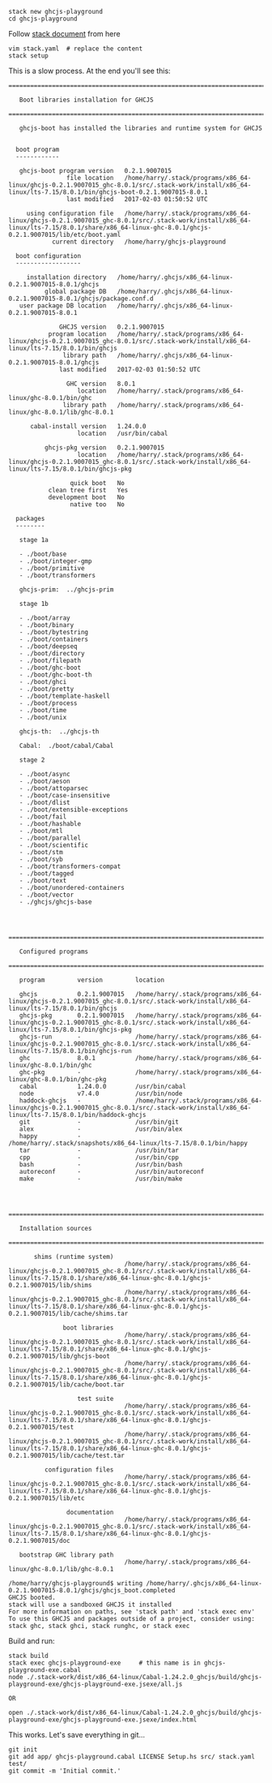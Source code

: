 
    stack new ghcjs-playground
    cd ghcjs-playground

Follow [stack document](https://docs.haskellstack.org/en/stable/ghcjs/) from here

    vim stack.yaml  # replace the content
    stack setup

This is a slow process.  At the end you'll see this:

    ===========================================================================

       Boot libraries installation for GHCJS

    ===========================================================================

       ghcjs-boot has installed the libraries and runtime system for GHCJS


      boot program
      ------------

       ghcjs-boot program version   0.2.1.9007015 
                    file location   /home/harry/.stack/programs/x86_64-linux/ghcjs-0.2.1.9007015_ghc-8.0.1/src/.stack-work/install/x86_64-linux/lts-7.15/8.0.1/bin/ghcjs-boot-0.2.1.9007015-8.0.1
                    last modified   2017-02-03 01:50:52 UTC

         using configuration file   /home/harry/.stack/programs/x86_64-linux/ghcjs-0.2.1.9007015_ghc-8.0.1/src/.stack-work/install/x86_64-linux/lts-7.15/8.0.1/share/x86_64-linux-ghc-8.0.1/ghcjs-0.2.1.9007015/lib/etc/boot.yaml
                current directory   /home/harry/ghcjs-playground

      boot configuration
      ------------------

         installation directory   /home/harry/.ghcjs/x86_64-linux-0.2.1.9007015-8.0.1/ghcjs
              global package DB   /home/harry/.ghcjs/x86_64-linux-0.2.1.9007015-8.0.1/ghcjs/package.conf.d
       user package DB location   /home/harry/.ghcjs/x86_64-linux-0.2.1.9007015-8.0.1

                  GHCJS version   0.2.1.9007015   
               program location   /home/harry/.stack/programs/x86_64-linux/ghcjs-0.2.1.9007015_ghc-8.0.1/src/.stack-work/install/x86_64-linux/lts-7.15/8.0.1/bin/ghcjs
                   library path   /home/harry/.ghcjs/x86_64-linux-0.2.1.9007015-8.0.1/ghcjs
                  last modified   2017-02-03 01:50:52 UTC

                    GHC version   8.0.1           
                       location   /home/harry/.stack/programs/x86_64-linux/ghc-8.0.1/bin/ghc
                   library path   /home/harry/.stack/programs/x86_64-linux/ghc-8.0.1/lib/ghc-8.0.1

          cabal-install version   1.24.0.0        
                       location   /usr/bin/cabal  

              ghcjs-pkg version   0.2.1.9007015   
                       location   /home/harry/.stack/programs/x86_64-linux/ghcjs-0.2.1.9007015_ghc-8.0.1/src/.stack-work/install/x86_64-linux/lts-7.15/8.0.1/bin/ghcjs-pkg

                     quick boot   No              
               clean tree first   Yes             
               development boot   No              
                     native too   No              

      packages
      --------

       stage 1a

       - ./boot/base
       - ./boot/integer-gmp
       - ./boot/primitive
       - ./boot/transformers

       ghcjs-prim:  ../ghcjs-prim

       stage 1b

       - ./boot/array
       - ./boot/binary
       - ./boot/bytestring
       - ./boot/containers
       - ./boot/deepseq
       - ./boot/directory
       - ./boot/filepath
       - ./boot/ghc-boot
       - ./boot/ghc-boot-th
       - ./boot/ghci
       - ./boot/pretty
       - ./boot/template-haskell
       - ./boot/process
       - ./boot/time
       - ./boot/unix

       ghcjs-th:  ../ghcjs-th

       Cabal:  ./boot/cabal/Cabal

       stage 2

       - ./boot/async
       - ./boot/aeson
       - ./boot/attoparsec
       - ./boot/case-insensitive
       - ./boot/dlist
       - ./boot/extensible-exceptions
       - ./boot/fail
       - ./boot/hashable
       - ./boot/mtl
       - ./boot/parallel
       - ./boot/scientific
       - ./boot/stm
       - ./boot/syb
       - ./boot/transformers-compat
       - ./boot/tagged
       - ./boot/text
       - ./boot/unordered-containers
       - ./boot/vector
       - ./ghcjs/ghcjs-base




    ===========================================================================

       Configured programs

    ===========================================================================

       program         version         location   
                                                  
       ghcjs           0.2.1.9007015   /home/harry/.stack/programs/x86_64-linux/ghcjs-0.2.1.9007015_ghc-8.0.1/src/.stack-work/install/x86_64-linux/lts-7.15/8.0.1/bin/ghcjs
       ghcjs-pkg       0.2.1.9007015   /home/harry/.stack/programs/x86_64-linux/ghcjs-0.2.1.9007015_ghc-8.0.1/src/.stack-work/install/x86_64-linux/lts-7.15/8.0.1/bin/ghcjs-pkg
       ghcjs-run       -               /home/harry/.stack/programs/x86_64-linux/ghcjs-0.2.1.9007015_ghc-8.0.1/src/.stack-work/install/x86_64-linux/lts-7.15/8.0.1/bin/ghcjs-run
       ghc             8.0.1           /home/harry/.stack/programs/x86_64-linux/ghc-8.0.1/bin/ghc
       ghc-pkg         -               /home/harry/.stack/programs/x86_64-linux/ghc-8.0.1/bin/ghc-pkg
       cabal           1.24.0.0        /usr/bin/cabal
       node            v7.4.0          /usr/bin/node
       haddock-ghcjs   -               /home/harry/.stack/programs/x86_64-linux/ghcjs-0.2.1.9007015_ghc-8.0.1/src/.stack-work/install/x86_64-linux/lts-7.15/8.0.1/bin/haddock-ghcjs
       git             -               /usr/bin/git
       alex            -               /usr/bin/alex
       happy           -               /home/harry/.stack/snapshots/x86_64-linux/lts-7.15/8.0.1/bin/happy
       tar             -               /usr/bin/tar
       cpp             -               /usr/bin/cpp
       bash            -               /usr/bin/bash
       autoreconf      -               /usr/bin/autoreconf
       make            -               /usr/bin/make




    ===========================================================================

       Installation sources

    ===========================================================================

           shims (runtime system)                 
                                    /home/harry/.stack/programs/x86_64-linux/ghcjs-0.2.1.9007015_ghc-8.0.1/src/.stack-work/install/x86_64-linux/lts-7.15/8.0.1/share/x86_64-linux-ghc-8.0.1/ghcjs-0.2.1.9007015/lib/shims
                                    /home/harry/.stack/programs/x86_64-linux/ghcjs-0.2.1.9007015_ghc-8.0.1/src/.stack-work/install/x86_64-linux/lts-7.15/8.0.1/share/x86_64-linux-ghc-8.0.1/ghcjs-0.2.1.9007015/lib/cache/shims.tar
                                                  
                   boot libraries                 
                                    /home/harry/.stack/programs/x86_64-linux/ghcjs-0.2.1.9007015_ghc-8.0.1/src/.stack-work/install/x86_64-linux/lts-7.15/8.0.1/share/x86_64-linux-ghc-8.0.1/ghcjs-0.2.1.9007015/lib/ghcjs-boot
                                    /home/harry/.stack/programs/x86_64-linux/ghcjs-0.2.1.9007015_ghc-8.0.1/src/.stack-work/install/x86_64-linux/lts-7.15/8.0.1/share/x86_64-linux-ghc-8.0.1/ghcjs-0.2.1.9007015/lib/cache/boot.tar
                                                  
                       test suite                 
                                    /home/harry/.stack/programs/x86_64-linux/ghcjs-0.2.1.9007015_ghc-8.0.1/src/.stack-work/install/x86_64-linux/lts-7.15/8.0.1/share/x86_64-linux-ghc-8.0.1/ghcjs-0.2.1.9007015/test
                                    /home/harry/.stack/programs/x86_64-linux/ghcjs-0.2.1.9007015_ghc-8.0.1/src/.stack-work/install/x86_64-linux/lts-7.15/8.0.1/share/x86_64-linux-ghc-8.0.1/ghcjs-0.2.1.9007015/lib/cache/test.tar
                                                  
              configuration files                 
                                    /home/harry/.stack/programs/x86_64-linux/ghcjs-0.2.1.9007015_ghc-8.0.1/src/.stack-work/install/x86_64-linux/lts-7.15/8.0.1/share/x86_64-linux-ghc-8.0.1/ghcjs-0.2.1.9007015/lib/etc
                                                  
                    documentation                 
                                    /home/harry/.stack/programs/x86_64-linux/ghcjs-0.2.1.9007015_ghc-8.0.1/src/.stack-work/install/x86_64-linux/lts-7.15/8.0.1/share/x86_64-linux-ghc-8.0.1/ghcjs-0.2.1.9007015/doc
                                                  
       bootstrap GHC library path                 
                                    /home/harry/.stack/programs/x86_64-linux/ghc-8.0.1/lib/ghc-8.0.1

    /home/harry/ghcjs-playground$ writing /home/harry/.ghcjs/x86_64-linux-0.2.1.9007015-8.0.1/ghcjs/ghcjs_boot.completed
    GHCJS booted.
    stack will use a sandboxed GHCJS it installed
    For more information on paths, see 'stack path' and 'stack exec env'
    To use this GHCJS and packages outside of a project, consider using:
    stack ghc, stack ghci, stack runghc, or stack exec

Build and run:

    stack build
    stack exec ghcjs-playground-exe     # this name is in ghcjs-playground-exe.cabal
    node ./.stack-work/dist/x86_64-linux/Cabal-1.24.2.0_ghcjs/build/ghcjs-playground-exe/ghcjs-playground-exe.jsexe/all.js

    OR

    open ./.stack-work/dist/x86_64-linux/Cabal-1.24.2.0_ghcjs/build/ghcjs-playground-exe/ghcjs-playground-exe.jsexe/index.html

This works.  Let's save everything in git...

    git init
    git add app/ ghcjs-playground.cabal LICENSE Setup.hs src/ stack.yaml test/
    git commit -m 'Initial commit.'
